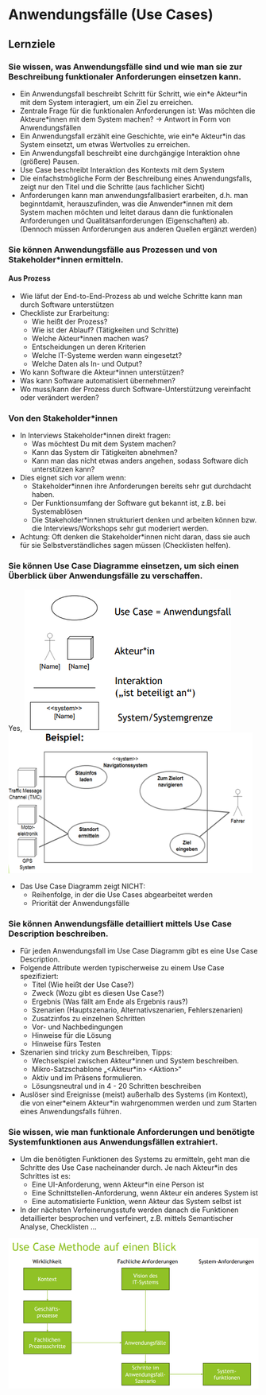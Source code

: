 # Anwendungsfälle (Use Cases)
## Lernziele
### Sie wissen, was Anwendungsfälle sind und wie man sie zur Beschreibung funktionaler Anforderungen einsetzen kann.
- Ein Anwendungsfall beschreibt Schritt für Schritt, wie ein\*e Akteur\*in mit dem System interagiert, um ein Ziel zu erreichen.
- Zentrale Frage für die funktionalen Anforderungen ist: Was möchten die Akteure*innen mit dem System machen? -> Antwort in Form von Anwendungsfällen
- Ein Anwendungsfall erzählt eine Geschichte, wie ein\*e Akteur\*in das System einsetzt, um etwas Wertvolles zu erreichen.
- Ein Anwendungsfall beschreibt eine durchgängige Interaktion ohne (größere) Pausen.
- Use Case beschreibt Interaktion des Kontexts mit dem System
- Die einfachstmögliche Form der Beschreibung eines Anwendungsfalls,
zeigt nur den Titel und die Schritte (aus fachlicher Sicht)
- Anforderungen kann man anwendungsfallbasiert erarbeiten, d.h. man beginntdamit, herauszufinden, was die Anwender\*innen mit dem System machen möchten und leitet daraus dann die funktionalen Anforderungen und Qualitätsanforderungen (Eigenschaften) ab. (Dennoch müssen Anforderungen aus anderen Quellen ergänzt werden)

### Sie können Anwendungsfälle aus Prozessen und von Stakeholder*innen ermitteln.
#### Aus Prozess
- Wie läfut der End-to-End-Prozess ab und welche Schritte kann man durch Software unterstützen
- Checkliste zur Erarbeitung:
    - Wie heißt der Prozess?
    - Wie ist der Ablauf? (Tätigkeiten und Schritte)
    - Welche Akteur\*innen machen was?
    - Entscheidungen un deren Kriterien
    - Welche IT-Systeme werden wann eingesetzt?
    - Welche Daten als In- und Output?
- Wo kann Software die Akteur\*innen unterstützen?
- Was kann Software automatisiert übernehmen?
- Wo muss/kann der Prozess durch Software-Unterstützung vereinfacht oder verändert werden?

### Von den Stakeholder\*innen

- In Interviews Stakeholder\*innen direkt fragen:
    - Was möchtest Du mit dem System machen?
    - Kann das System dir Tätigkeiten abnehmen?
    - Kann man das nicht etwas anders angehen, sodass Software dich unterstützen kann?
- Dies eignet sich vor allem wenn:
    - Stakeholder\*innen ihre Anforderungen bereits sehr gut durchdacht haben.
    - Der Funktionsumfang der Software gut bekannt ist, z.B. bei Systemablösen
    - Die Stakeholder\*innen strukturiert denken und arbeiten können bzw. die Interviews/Workshops sehr gut moderiert werden.
- Achtung: Oft denken die Stakeholder\*innen nicht daran, dass sie auch für sie Selbstverständliches sagen müssen (Checklisten helfen).




### Sie können Use Case Diagramme einsetzen, um sich einen Überblick über Anwendungsfälle zu verschaffen.
Yes,
![](assets/usa_case_legende.png)
![alt text](assets/use_case_bsp.png)
- Das Use Case Diagramm zeigt NICHT:
    - Reihenfolge, in der die Use Cases abgearbeitet werden
    - Priorität der Anwendungsfälle

### Sie können Anwendungsfälle detailliert mittels Use Case Description beschreiben.
- Für jeden Anwendungsfall im Use Case Diagramm gibt es eine Use Case Description.
- Folgende Attribute werden typischerweise zu einem Use Case spezifiziert:
    - Titel (Wie heißt der Use Case?)
    - Zweck (Wozu gibt es diesen Use Case?)
    - Ergebnis (Was fällt am Ende als Ergebnis raus?)
    - Szenarien (Hauptszenario, Alternativszenarien, Fehlerszenarien)
    - Zusatzinfos zu einzelnen Schritten
    - Vor- und Nachbedingungen
    - Hinweise für die Lösung
    - Hinweise fürs Testen
- Szenarien sind tricky zum Beschreiben, Tipps:
    - Wechselspiel zwischen Akteur\*innen und System beschreiben.
    - Mikro-Satzschablone „\<Akteur\*in\> \<Aktion\>“
    - Aktiv und im Präsens formulieren.
    - Lösungsneutral und in 4 - 20 Schritten beschreiben
- Auslöser sind Ereignisse (meist) außerhalb des Systems (im Kontext), die von einer\*einem Akteur\*in wahrgenommen werden und zum Starten eines Anwendungsfalls führen.

### Sie wissen, wie man funktionale Anforderungen und benötigte Systemfunktionen aus Anwendungsfällen extrahiert.
- Um die benötigten Funktionen des Systems zu ermitteln, geht man die Schritte
des Use Case nacheinander durch. Je nach Akteur\*in des Schrittes ist es:
    - Eine UI-Anforderung, wenn Akteur\*in eine Person ist
    - Eine Schnittstellen-Anforderung, wenn Akteur ein anderes System ist
    - Eine automatisierte Funktion, wenn Akteur das System selbst ist
- In der nächsten Verfeinerungsstufe werden danach die Funktionen detaillierter besprochen und verfeinert, z.B. mittels Semantischer Analyse, Checklisten ...

![alt text](assets/Use_case_methode.png)

